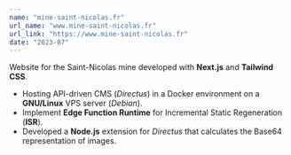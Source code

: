 ```yaml
---
name: "mine-saint-nicolas.fr"
url_name: "www.mine-saint-nicolas.fr"
url_link: "https://www.mine-saint-nicolas.fr"
date: "2023-07"
---
```

Website for the Saint-Nicolas mine developed with **Next.js** and **Tailwind CSS**.
- Hosting API-driven CMS (*Directus*) in a Docker environment on a **GNU/Linux** VPS server (*Debian*).
- Implement **Edge Function Runtime** for Incremental Static Regeneration (**ISR**).
- Developed a **Node.js** extension for *Directus* that calculates the Base64 representation of images.